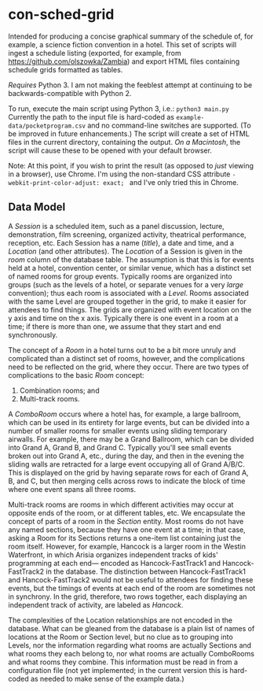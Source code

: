 # con-sched-grid

Intended for producing a concise graphical summary of the schedule of, for example, a science fiction convention in a hotel.
This set of scripts will ingest a schedule listing (exported, for example, from https://github.com/olszowka/Zambia) and export HTML files containing schedule
grids formatted as tables.

*Requires* Python 3. I am not making the feeblest attempt at continuing to be backwards-compatible with Python 2.

To run, execute the main script using Python 3, i.e.:
`python3 main.py`
Currently the path to the input file is hard-coded as `example-data/pocketprogram.csv` and no command-line switches are supported. (To be improved in future
enhancements.) 
The script will create a set of HTML files in the current directory, containing the output. *On a Macintosh*, the script will cause these to be opened with your
default browser.

Note: At this point, if you wish to print the result (as opposed to *just* viewing in a browser), use Chrome. I'm using the non-standard CSS attribute
`-webkit-print-color-adjust: exact; ` and I've only tried this in Chrome.

## Data Model

A *Session* is a scheduled item, such as a panel discussion, lecture, demonstration, film screening, organized activity, theatrical performance, reception, etc.
Each Session has a name (*title*), a date and time, and a *Location* (and other attributes). 
The *Location* of a Session is given in the *room* column of the database table. The assumption is that this is for events held at a hotel, convention center, or
similar venue, which has a distinct set of named rooms for group events. Typically rooms are organized into groups (such as the levels of a hotel, or separate
venues for a very *large* convention); thus each room is associated with a *Level*. Rooms associated with the same Level are grouped together in the grid, to make
it easier for attendees to find things. The grids are organized with event location on the y axis and time on the x axis. Typically there is one event in a room 
at a time; if there is more than one, we assume that they start and end synchronously. 

The concept of a *Room* in a hotel turns out to be a bit more unruly and complicated than a distinct set of rooms, however, and the complications need to be 
reflected on the grid, where they occur. There are two types of complications to the basic *Room* concept:
1) Combination rooms; and
2) Multi-track rooms.

A *ComboRoom* occurs where a hotel has, for example, a large ballroom, which can be used in its entirety for large events, but can be divided into a number of
smaller rooms for smaller events using sliding temporary airwalls. For example, there may be a Grand Ballroom, which can be divided into Grand A, Grand B, and
Grand C. Typically you'll see small events broken out into Grand A, etc., during the day, and then in the evening the sliding walls are retracted for a large
event occupying all of Grand A/B/C. This is displayed on the grid by having separate rows for each of Grand A, B, and C, but then merging cells across rows 
to indicate the block of time where one event spans all three rooms. 

Multi-track rooms are rooms in which different activities may occur at opposite ends of the room, or at different tables, etc. We encapsulate the concept of 
parts of a room in the *Section* entity. Most rooms do not have any named sections, because they have one event at a time; in that case, asking a Room for its 
Sections returns a one-item list containing just the room itself. However, for example, Hancock is a larger room in the Westin Waterfront, in which Arisia 
organizes independent tracks of kids' programming at each end&mdash; encoded as Hancock-FastTrack1 and Hancock-FastTrack2 in the database. The distinction 
between Hancock-FastTrack1 and Hancock-FastTrack2 would not be useful to attendees for finding these events, but the timings of events at each end of the room
are sometimes not in synchrony. In the grid, therefore, two rows together, each displaying an independent track of activity, are labeled as *Hancock*.

The complexities of the Location relationships are not encoded in the database. What can be gleaned from the database is a plain list of names of locations at the
Room or Section level, but no clue as to grouping into Levels, nor the information regarding what rooms are actually Sections and what rooms they each belong to,
nor what rooms are actually ComboRooms and what rooms they combine. This information must be read in from a configuration file (not yet implemented; in the
current version this is hard-coded as needed to make sense of the example data.)

